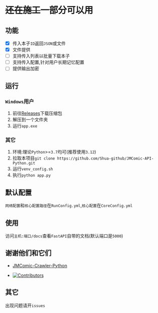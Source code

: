 # ~~还在施工~~一部分可以用

## 功能
- [x] 传入本子`ID`返回`JSON`或文件
- [x] 文件提供
- [ ] 支持传入列表以批量下载本子
- [ ] 支持传入配置,针对用户长期记忆配置
- [ ] 提供输出加密

## 运行
### `Windows`用户
1. 前往[Releases](https://github.com/Shua-github/JMComic-API-Python/releases)下载压缩包
2. 解压到一个文件夹
3. 运行`app.exe`

### 其它
1. 环境:理论`Python`>=`3.7`均可(推荐使用`3.12`)
2. 拉取本项目```git clone https://github.com/Shua-github/JMComic-API-Python.git```
3. 运行`venv_config.sh`
4. 执行`python app.py`

## 默认配置
`网络配置`和`核心配置路径`在`RunConfig.yml`,`核心配置`在`CoreConfig.yml`

## 使用
访问`主机:端口/docs`查看`FastAPI`自带的文档(默认端口是`5000`)

## 谢谢他们和它们
- [JMComic-Crawler-Python](https://github.com/hect0x7/JMComic-Crawler-Python)

- [![Contributors](https://contributors-img.web.app/image?repo=Shua-github/JMComic-API-Python)](https://github.com/Shua-github/JMComic-API-Python/graphs/contributors)
  
## 其它
出现问题请开`issues`
